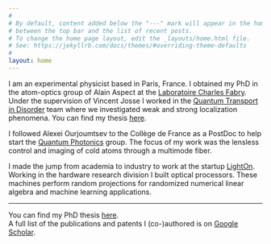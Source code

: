 ```yaml
---
#
# By default, content added below the "---" mark will appear in the home page
# between the top bar and the list of recent posts.
# To change the home page layout, edit the _layouts/home.html file.
# See: https://jekyllrb.com/docs/themes/#overriding-theme-defaults
#
layout: home
---
```


I am an experimental physicist based in Paris, France. I obtained my PhD in the atom-optics group of Alain Aspect at the [Laboratoire Charles Fabry](https://www.lcf.institutoptique.fr). Under the supervision of Vincent Josse I worked in the [Quantum Transport in Disorder](https://www.lcf.institutoptique.fr/groupes-de-recherche/gaz-quantiques/experiences/quantum-transport-disorder) team where we investigated weak and strong localization phenomena. You can find my thesis [here](https://pastel.archives-ouvertes.fr/tel-01127067).

I followed Alexei Ourjoumtsev to the Collège de France as a PostDoc to help start the [Quantum Photonics](https://jeipcdf.cnrs.fr/quantum-photonics/) group. The focus of my work was the lensless control and imaging of cold atoms through a multimode fiber.

I made the jump from academia to industry to work at the startup [LightOn](https://lighton.ai). Working in the hardware research division I built optical processors. These machines perform random projections for randomized numerical linear algebra and machine learning applications.

---

You can find my PhD thesis [here](https://pastel.archives-ouvertes.fr/tel-01127067).  
A full list of the publications and patents I (co-)authored is on [Google Scholar](https://scholar.google.com/citations?user=OP_vsl4AAAAJ&hl=en&oi=ao).